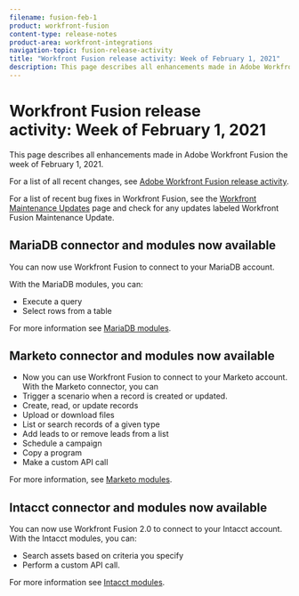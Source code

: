 ```yaml
---
filename: fusion-feb-1
product: workfront-fusion
content-type: release-notes
product-area: workfront-integrations
navigation-topic: fusion-release-activity
title: "Workfront Fusion release activity: Week of February 1, 2021"
description: This page describes all enhancements made in Adobe Workfront Fusion the week of February 1, 2021.
---
```


# Workfront Fusion release activity:&nbsp;Week of February 1, 2021

This page describes all enhancements made in Adobe Workfront Fusion the week of February 1, 2021.

For a list of all recent changes, see [Adobe Workfront Fusion release activity](../../../product-announcements/product-releases/fusion-release-activity/fusion-release-activity.md).

For a list of recent bug fixes in Workfront Fusion, see the [Workfront Maintenance Updates](https://one.workfront.com/s/article/Workfront-Maintenance-Updates-1882317350) page and check for any updates labeled Workfront Fusion Maintenance Update.

<!--
<div data-mc-conditions="QuicksilverOrClassic.Draft mode">
<h2>Create and use templates in your Workfront Fusion scenarios</h2>
<p>To help you create scenarios with more speed and consistency, we've introduced Templates into Workfront Fusion. Now you can create templates for your common scenarios and share them with your team, or make them public for anyone in your organization to use. You can create these template from scratch, or you can create them from existing scenarios. You can even set up an in-template wizard that helps your users understand how to use the template.</p>
<p>For more information, see <a href="../../../workfront-fusion/scenarios/templates/fusion-templates.md" class="MCXref xref" xrefformat="{para}"> Scenario Templates</a>.</p>
</div>
-->

## MariaDB connector and modules now available

You can now use Workfront Fusion to connect to your MariaDB account.

With the MariaDB modules, you can:

* Execute a query
* Select rows from a table

For more information see [MariaDB modules](../../../workfront-fusion/apps-and-their-modules/mariadb-modules.md).

## Marketo connector and modules now available

* Now you can use Workfront Fusion to connect to your Marketo account. With the Marketo connector, you can
* Trigger a scenario when a record is created or updated.
* Create, read, or update records
* Upload or download files
* List or search records of a given type
* Add leads to or remove leads from a list
* Schedule a campaign
* Copy a program
* Make a custom API call

For more information, see [Marketo modules](../../../workfront-fusion/apps-and-their-modules/marketo-modules.md).

## Intacct connector and modules now available

You can now use Workfront Fusion 2.0 to connect to your Intacct account. With the Intacct modules, you can:

* Search assets based on criteria you specify
* Perform a custom API call.

For more information see [Intacct modules](../../../workfront-fusion/apps-and-their-modules/intacct-modules.md).
